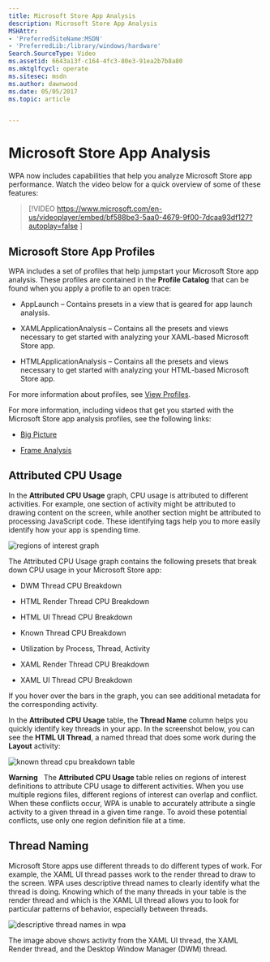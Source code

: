```yaml
---
title: Microsoft Store App Analysis
description: Microsoft Store App Analysis
MSHAttr:
- 'PreferredSiteName:MSDN'
- 'PreferredLib:/library/windows/hardware'
Search.SourceType: Video
ms.assetid: 6643a13f-c164-4fc3-80e3-91ea2b7b8a80
ms.mktglfcycl: operate
ms.sitesec: msdn
ms.author: dawnwood
ms.date: 05/05/2017
ms.topic: article


---
```


# Microsoft Store App Analysis


WPA now includes capabilities that help you analyze Microsoft Store app performance. Watch the video below for a quick overview of some of these features:

> [!VIDEO https://www.microsoft.com/en-us/videoplayer/embed/bf588be3-5aa0-4679-9f00-7dcaa93df127?autoplay=false ]

## Microsoft Store App Profiles


WPA includes a set of profiles that help jumpstart your Microsoft Store app analysis. These profiles are contained in the **Profile Catalog** that can be found when you apply a profile to an open trace:

-   AppLaunch – Contains presets in a view that is geared for app launch analysis.

-   XAMLApplicationAnalysis – Contains all the presets and views necessary to get started with analyzing your XAML-based Microsoft Store app.

-   HTMLApplicationAnalysis – Contains all the presets and views necessary to get started with analyzing your HTML-based Microsoft Store app.

For more information about profiles, see [View Profiles](view-profiles.md).

For more information, including videos that get you started with the Microsoft Store app analysis profiles, see the following links:

-   [Big Picture](big-picture.md)

-   [Frame Analysis](frame-analysis.md)

## Attributed CPU Usage


In the **Attributed CPU Usage** graph, CPU usage is attributed to different activities. For example, one section of activity might be attributed to drawing content on the screen, while another section might be attributed to processing JavaScript code. These identifying tags help you to more easily identify how your app is spending time.

![regions of interest graph](images/acm-wpt-regions-1.png)

The Attributed CPU Usage graph contains the following presets that break down CPU usage in your Microsoft Store app:

-   DWM Thread CPU Breakdown

-   HTML Render Thread CPU Breakdown

-   HTML UI Thread CPU Breakdown

-   Known Thread CPU Breakdown

-   Utilization by Process, Thread, Activity

-   XAML Render Thread CPU Breakdown

-   XAML UI Thread CPU Breakdown

If you hover over the bars in the graph, you can see additional metadata for the corresponding activity.

In the **Attributed CPU Usage** table, the **Thread Name** column helps you quickly identify key threads in your app. In the screenshot below, you can see the **HTML UI Thread**, a named thread that does some work during the **Layout** activity:

![known thread cpu breakdown table](images/acm-wpt-regions-2.png)

**Warning**  
The **Attributed CPU Usage** table relies on regions of interest definitions to attribute CPU usage to different activities. When you use multiple regions files, different regions of interest can overlap and conflict. When these conflicts occur, WPA is unable to accurately attribute a single activity to a given thread in a given time range. To avoid these potential conflicts, use only one region definition file at a time.

 

## Thread Naming


Microsoft Store apps use different threads to do different types of work. For example, the XAML UI thread passes work to the render thread to draw to the screen. WPA uses descriptive thread names to clearly identify what the thread is doing. Knowing which of the many threads in your table is the render thread and which is the XAML UI thread allows you to look for particular patterns of behavior, especially between threads.

![descriptive thread names in wpa](images/acm-wpa-store-app-analysis-thread-names.png)

The image above shows activity from the XAML UI thread, the XAML Render thread, and the Desktop Window Manager (DWM) thread.

 

 






